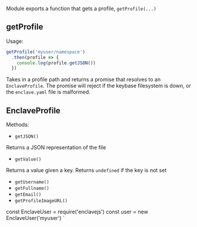 Module exports a function that gets a profile, `getProfile(...)`

## getProfile

Usage:

```js 
getProfile('myuser/namespace')
  .then(profile => {
    console.log(profile.getJSON())
  })
```

Takes in a profile path and returns a promise that
resolves to an `EnclaveProfile`. The promise will
reject if the keybase filesystem is down, or the
`enclave.yaml` file is malformed.

## EnclaveProfile

Methods:

* `getJSON()`

Returns a JSON representation of the file

* `getValue()`

Returns a value given a key. Returns `undefined` if the key is not set

* `getUsername()`
* `getFullname()`
* `getEmail()`
* `getProfileImageURL()`

const EnclaveUser = require('enclavejs')
const user = new EnclaveUser('myuser')
`
